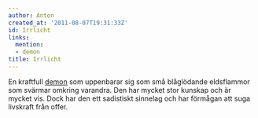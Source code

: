 ```yaml
---
author: Anton
created_at: '2011-08-07T19:31:33Z'
id: Irrlicht
links:
  mention:
  - demon
title: Irrlicht
---
```


En kraftfull [demon] som uppenbarar sig som små blåglödande eldsflammor som svärmar omkring
varandra. Den har mycket stor kunskap och är mycket vis. Dock har den ett sadistiskt sinnelag och
har förmågan att suga livskraft från offer.

  [demon]: demon
